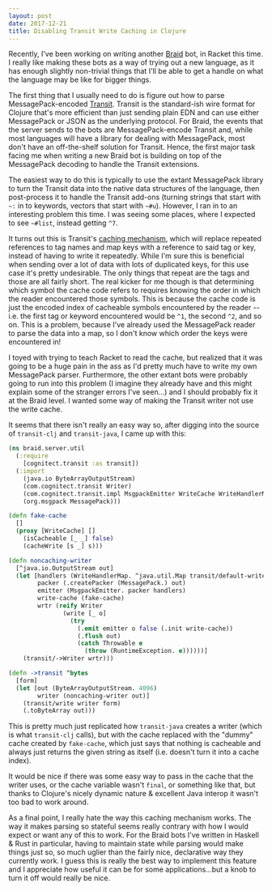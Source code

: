```yaml
---
layout: post
date: 2017-12-21
title: Disabling Transit Write Caching in Clojure
---
```


Recently, I've been working on writing another [Braid][] bot, in Racket this time.
I really like making these bots as a way of trying out a new language, as it has enough slightly non-trivial things that I'll be able to get a handle on what the language may be like for bigger things.

The first thing that I usually need to do is figure out how to parse MessagePack-encoded [Transit][transit-format].
Transit is the standard-ish wire format for Clojure that's more efficient than just sending plain EDN and can use either MessagePack or JSON as the underlying protocol.
For Braid, the events that the server sends to the bots are MessagePack-encode Transit and, while most languages will have a library for dealing with MessagePack, most don't have an off-the-shelf solution for Transit.
Hence, the first major task facing me when writing a new Braid bot is building on top of the MessagePack decoding to handle the Transit extensions.

The easiest way to do this is typically to use the extant MessagePack library to turn the Transit data into the native data structures of the language, then post-process it to handle the Transit add-ons (turning strings that start with `~:` in to keywords, vectors that start with `~#u`).
However, I ran in to an interesting problem this time.
I was seeing some places, where I expected to see `~#list`, instead getting `^7`.

It turns out this is Transit's [caching mechanism][transit-cache], which will replace repeated references to tag names and map keys with a reference to said tag or key, instead of having to write it repeatedly.
While I'm sure this is beneficial when sending over a lot of data with lots of duplicated keys, for this use case it's pretty undesirable.
The only things that repeat are the tags and those are all fairly short.
The real kicker for me though is that determining which symbol the cache code refers to requires knowing the order in which the reader encountered those symbols.
This is because the cache code is just the encoded index of cacheable symbols encountered by the reader -- i.e. the first tag or keyword encountered would be `^1`, the second `^2`, and so on.
This is a problem, because I've already used the MessagePack reader to parse the data into a map, so I don't know which order the keys were encountered in!

I toyed with trying to teach Racket to read the cache, but realized that it was going to be a huge pain in the ass as I'd pretty much have to write my own MessagePack parser.
Furthermore, the other extant bots were probably going to run into this problem (I imagine they already have and this might explain some of the stranger errors I've seen...) and I should probably fix it at the Braid level.
I wanted some way of making the Transit writer not use the write cache.

It seems that there isn't really an easy way so, after digging into the source of `transit-clj` and `transit-java`, I came up with this:

```clojure
(ns braid.server.util
  (:require
    [cognitect.transit :as transit])
  (:import
    (java.io ByteArrayOutputStream)
    (com.cognitect.transit Writer)
    (com.cognitect.transit.impl MsgpackEmitter WriteCache WriteHandlerMap)
    (org.msgpack MessagePack)))

(defn fake-cache
  []
  (proxy [WriteCache] []
    (isCacheable [_ _] false)
    (cacheWrite [s _] s)))

(defn noncaching-writer
  [^java.io.OutputStream out]
  (let [handlers (WriteHandlerMap. ^java.util.Map transit/default-write-handlers)
        packer (.createPacker (MessagePack.) out)
        emitter (MsgpackEmitter. packer handlers)
        write-cache (fake-cache)
        wrtr (reify Writer
               (write [_ o]
                 (try
                   (.emit emitter o false (.init write-cache))
                   (.flush out)
                   (catch Throwable e
                     (throw (RuntimeException. e))))))]
    (transit/->Writer wrtr)))

(defn ->transit ^bytes
  [form]
  (let [out (ByteArrayOutputStream. 4096)
        writer (noncaching-writer out)]
    (transit/write writer form)
    (.toByteArray out)))
```

This is pretty much just replicated how `transit-java` creates a writer (which is what `transit-clj` calls), but with the cache replaced with the "dummy" cache created by `fake-cache`, which just says that nothing is cacheable and always just returns the given string as itself (i.e. doesn't turn it into a cache index).

It would be nice if there was some easy way to pass in the cache that the writer uses, or the cache variable wasn't `final`, or something like that, but thanks to Clojure's nicely dynamic nature & excellent Java interop it wasn't too bad to work around.

As a final point, I really hate the way this caching mechanism works.
The way it makes parsing so stateful seems really contrary with how I would expect or want any of this to work.
For the Braid bots I've written in Haskell & Rust in particular, having to maintain state while parsing would make things just so, so much uglier than the fairly nice, declarative way they currently work.
I guess this is really the best way to implement this feature and I appreciate how useful it can be for some applications...but a knob to turn it off would really be nice.

  [Braid]: https://github.com/braidchat/braid
  [transit-format]: https://github.com/cognitect/transit-format
  [transit-cache]: https://github.com/cognitect/transit-format#caching
